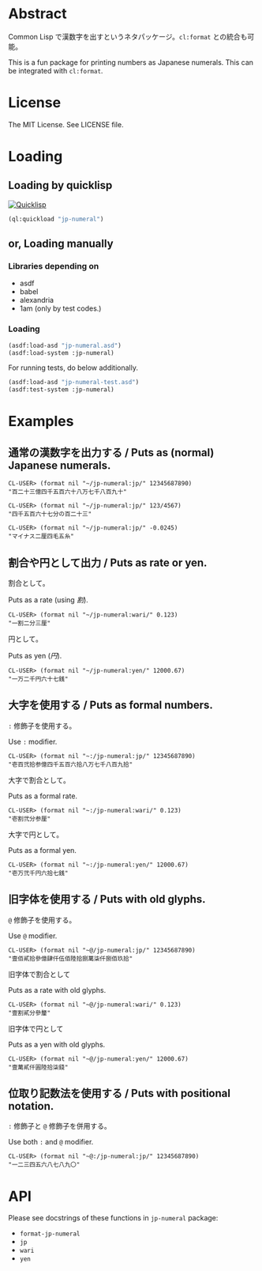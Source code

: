 # Abstract

Common Lisp で漢数字を出すというネタパッケージ。`cl:format` との統合も可能。

This is a fun package for printing numbers as Japanese numerals. This
can be integrated with `cl:format`.

# License

The MIT License. See LICENSE file.

# Loading

## Loading by quicklisp

[![Quicklisp](http://quickdocs.org/badge/jp-numeral.svg)](http://quickdocs.org/jp-numeral/)

```lisp
(ql:quickload "jp-numeral")
```

## or, Loading manually

### Libraries depending on

* asdf
* babel
* alexandria
* 1am (only by test codes.)

### Loading

```lisp
(asdf:load-asd "jp-numeral.asd")
(asdf:load-system :jp-numeral)
```

For running tests, do below additionally.

```lisp
(asdf:load-asd "jp-numeral-test.asd")
(asdf:test-system :jp-numeral)
```

# Examples

## 通常の漢数字を出力する / Puts as (normal) Japanese numerals.

```
CL-USER> (format nil "~/jp-numeral:jp/" 12345687890)
"百二十三億四千五百六十八万七千八百九十"

CL-USER> (format nil "~/jp-numeral:jp/" 123/4567)
"四千五百六十七分の百二十三"

CL-USER> (format nil "~/jp-numeral:jp/" -0.0245)
"マイナス二厘四毛五糸"
```

## 割合や円として出力 / Puts as rate or yen.

割合として。

Puts as a rate (using *割*).

```
CL-USER> (format nil "~/jp-numeral:wari/" 0.123)
"一割二分三厘"
```

円として。

Puts as yen (*円*).

```
CL-USER> (format nil "~/jp-numeral:yen/" 12000.67)
"一万二千円六十七銭"
```

## 大字を使用する / Puts as formal numbers.

`:` 修飾子を使用する。

Use `:` modifier.

```
CL-USER> (format nil "~:/jp-numeral:jp/" 12345687890)
"壱百弐拾参億四千五百六拾八万七千八百九拾"
```

大字で割合として。

Puts as a formal rate.

```
CL-USER> (format nil "~:/jp-numeral:wari/" 0.123)
"壱割弐分参厘"
```

大字で円として。

Puts as a formal yen.

```
CL-USER> (format nil "~:/jp-numeral:yen/" 12000.67)
"壱万弐千円六拾七銭"
```

## 旧字体を使用する / Puts with old glyphs.

`@` 修飾子を使用する。

Use `@` modifier.

```
CL-USER> (format nil "~@/jp-numeral:jp/" 12345687890)
"壹佰貳拾參億肆仟伍佰陸拾捌萬柒仟捌佰玖拾"
```

旧字体で割合として

Puts as a rate with old glyphs.

```
CL-USER> (format nil "~@/jp-numeral:wari/" 0.123)
"壹割貳分參釐"
```

旧字体で円として

Puts as a yen with old glyphs.

```
CL-USER> (format nil "~@/jp-numeral:yen/" 12000.67)
"壹萬貳仟圓陸拾柒錢"
```

## 位取り記数法を使用する / Puts with positional notation.

`:` 修飾子と `@` 修飾子を併用する。

Use both `:` and `@` modifier.

```
CL-USER> (format nil "~@:/jp-numeral:jp/" 12345687890)
"一二三四五六八七八九〇"
```


# API

Please see docstrings of these functions in `jp-numeral` package:

- `format-jp-numeral`
- `jp`
- `wari`
- `yen`
